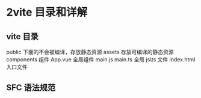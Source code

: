 # 2vite 目录和详解

## vite 目录

public 下面的不会被编译，存放静态资源
assets 存放可编译的静态资源
components 组件
App.vue 全局组件
main.js main.ts 全局 js\ts 文件
index.html 入口文件

## SFC 语法规范

<template>
    * 只能有一个顶层 template
    * content 传给@vue/compiler-dom,预编译为 javascript 的渲染函数，并添加到导出的组件上作为其 render 选项
<script>
    * .vue可以有多个script(不包括<script setup> )
    * 脚本作为ES Module来执行
    * 默认导出的应该是Vue组件选项对象，是一个普通对象或者是defineComponent的返回值
<script setup>
    * .vue只能有一个<script setup>
    * 被预处理并作为组件的setup()函数使用，会在每个组件实例中执行，顶层绑定会自动暴露给模板
<style>
    * .vue可以有多个<style>
    * 通过scoped将样式封装在当前组件内

### npm run xx 详解

    - npm run dev 去 package.json 的 scripts 执行 dev 命令
    - npm install会在node_modules/.bin/创建好可执行文件，文件表示这是一个个软链接(是脚本)。先去node_modules/.bin/找对应的映射文件，再找到对应的js文件来执行。
       查找规则： 1. 当前项目的node_modules/.bin
                2. 全局的node_modules/.bin
                3. 环境变量
    - node_modules/bin中有三个vite文件：
                     1. unix Linux macOS默认的可执行文件
                     2. windows cmd中默认的可执行文件
                     3. Window PowerShellz中可执行文件，可跨平台
